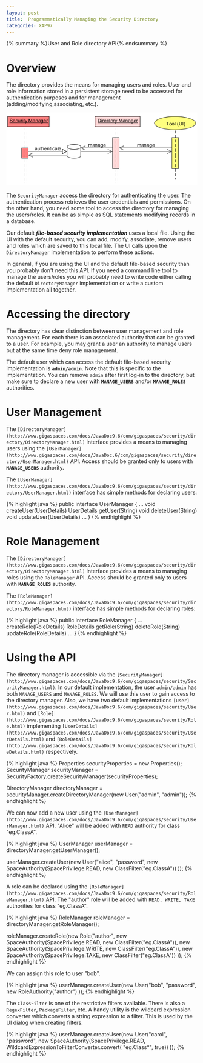 ```yaml
---
layout: post
title:  Programmatically Managing the Security Directory
categories: XAP97
---
```


{% summary %}User and Role directory API{% endsummary %}

# Overview

The directory provides the means for managing users and roles. User and role information stored in a persistent storage need to be accessed for authentication purposes and for management (adding/modifying,associating, etc.).

![security-seq5.PNG](/attachment_files/security-seq5.PNG)

The `SecurityManager` access the directory for authenticating the user. The authentication process retrieves the user credentials and permissions. On the other hand, you need some tool to access the directory for managing the users/roles. It can be as simple as SQL statements modifying records in a database.

Our default _**file-based security implementation**_ uses a local file. Using the UI with the default security, you can add, modify, associate, remove users and roles which are saved to this local file. The UI calls upon the `DirectoryManager` implementation to perform these actions.

In general, if you are using the UI and the default file-based security than you probably don't need this API. If you need a command line tool to manage the users/roles you will probably need to write code either calling the default `DirectoryManager` implementation or write a custom implementation all together.

# Accessing the directory

The directory has clear distinction between user management and role management. For each there is an associated authority that can be granted to a user. For example, you may grant a user an authority to manage users but at the same time deny role management.

The default user which can access the default file-based security implementation is **`admin/admin`**. Note that this is specific to the implementation. You can remove `admin` after first log-in to the directory, but make sure to declare a new user with **`MANAGE_USERS`** and/or **`MANAGE_ROLES`** authorities.

# User Management

The `[DirectoryManager](http://www.gigaspaces.com/docs/JavaDoc9.6/com/gigaspaces/security/directory/DirectoryManager.html)` interface provides a means to managing users using the `[UserManager](http://www.gigaspaces.com/docs/JavaDoc.6/com/gigaspaces/security/directory/UserManager.html)` API. Access should be granted only to users with **`MANAGE_USERS`** authority.

The `[UserManager](http://www.gigaspaces.com/docs/JavaDoc9.6/com/gigaspaces/security/directory/UserManager.html)` interface has simple methods for declaring users:

{% highlight java %}
public interface UserManager {
    ...
    void createUser(UserDetails)
    UserDetails getUser(String)
    void deleteUser(String)
    void updateUser(UserDetails)
    ...
}
{% endhighlight %}

# Role Management

The `[DirectoryManager](http://www.gigaspaces.com/docs/JavaDoc9.6/com/gigaspaces/security/directory/DirectoryManager.html)` interface provides a means to managing roles using the `RoleManager` API. Access should be granted only to users with **`MANAGE_ROLES`** authority.

The `[RoleManager](http://www.gigaspaces.com/docs/JavaDoc9.6/com/gigaspaces/security/directory/RoleManager.html)` interface has simple methods for declaring roles:

{% highlight java %}
public interface RoleManager {
    ...
    createRole(RoleDetails)
    RoleDetails getRole(String)
    deleteRole(String)
    updateRole(RoleDetails)
    ...
}
{% endhighlight %}

# Using the API

The directory manager is accessible via the `[SecurityManager](http://www.gigaspaces.com/docs/JavaDoc9.6/com/gigaspaces/security/SecurityManager.html)`. In our default implementation, the user `admin/admin` has both `MANAGE_USERS` and `MANAGE_ROLES`. We will use this user to gain access to the directory manager. Also, we have two default implementations `[User](http://www.gigaspaces.com/docs/JavaDoc9.6/com/gigaspaces/security/User.html)` and `[Role](http://www.gigaspaces.com/docs/JavaDoc9.6/com/gigaspaces/security/Role.html)` implementing `[UserDetails](http://www.gigaspaces.com/docs/JavaDoc9.6/com/gigaspaces/security/UserDetails.html)` and `[RoleDetails](http://www.gigaspaces.com/docs/JavaDoc9.6/com/gigaspaces/security/RoleDetails.html)` respectively.

{% highlight java %}
Properties securityProperties = new Properties();
SecurityManager securityManager = SecurityFactory.createSecurityManager(securityProperties);

DirectoryManager directoryManager = securityManager.createDirectoryManager(new User("admin", "admin"));
{% endhighlight %}

We can now add a new user using the `[UserManager](http://www.gigaspaces.com/docs/JavaDoc9.6/com/gigaspaces/security/UserManager.html)` API. "Alice" will be added with `READ` authority for class "eg.ClassA".

{% highlight java %}
UserManager userManager = directoryManager.getUserManager();

userManager.createUser(new User("alice", "password",
        new SpaceAuthority(SpacePrivilege.READ, new ClassFilter("eg.ClassA"))
    ));
{% endhighlight %}

A role can be declared using the `[RoleManager](http://www.gigaspaces.com/docs/JavaDoc9.6/com/gigaspaces/security/RoleManager.html)` API. The "author" role will be added with `READ, WRITE, TAKE` authorities for class "eg.ClassA".

{% highlight java %}
RoleManager roleManager = directoryManager.getRoleManager();

roleManager.createRole(new Role("author",
        new SpaceAuthority(SpacePrivilege.READ, new ClassFilter("eg.ClassA")),
        new SpaceAuthority(SpacePrivilege.WRITE, new ClassFilter("eg.ClassA")),
        new SpaceAuthority(SpacePrivilege.TAKE, new ClassFilter("eg.ClassA"))
    ));
{% endhighlight %}

We can assign this role to user "bob".

{% highlight java %}
userManager.createUser(new User("bob", "password",
        new RoleAuthority("author")
    ));
{% endhighlight %}

The `ClassFilter` is one of the restrictive filters available. There is also a `RegexFilter`, `PackageFilter`, etc. A handy utility is the wildcard expression converter which converts a string expression to a filter. This is used by the UI dialog when creating filters.

{% highlight java %}
userManager.createUser(new User("carol", "password",
        new SpaceAuthority(SpacePrivilege.READ,
				WildcardExpressionToFilterConverter.convert(
						"eg.Class*", true))
    ));
{% endhighlight %}

